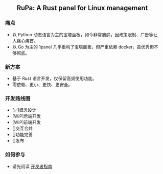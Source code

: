 ## <p align="center"> RuPa: A Rust panel for Linux management </p>

### 痛点

- 以 Python 动态语言为主的宝塔面板，如今非常臃肿，因政策限制、广告等让人痛心疾首。
- 以 Go 为主的 1panel 几乎重构了宝塔面板，但严重依赖 docker，虽优秀但不够彻底。

### 新方案

- 基于 Rust 语言开发，仅保留高频使用功能。
- 零依赖、更小、更快、更安全。

### 开发路线图

- [✅]概念设计
- [WIP]后端开发
- [WIP]前端开发
- []交互合并
- []功能完善
- []发布

### 如何参与

- 请先阅读 [开发者指南](/docs/贡献指南.md)
